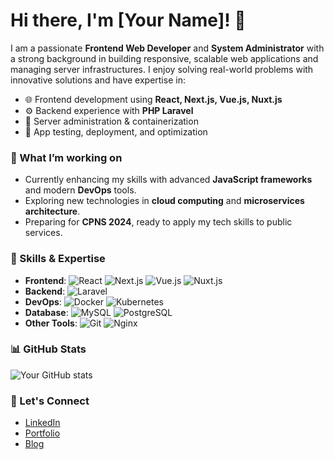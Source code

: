 # Hi there, I'm [Your Name]! 👋

I am a passionate **Frontend Web Developer** and **System Administrator** with a strong background in building responsive, scalable web applications and managing server infrastructures. I enjoy solving real-world problems with innovative solutions and have expertise in:

- 🌐 Frontend development using **React, Next.js, Vue.js, Nuxt.js**
- ⚙️ Backend experience with **PHP Laravel**
- 🔧 Server administration & containerization
- 🧪 App testing, deployment, and optimization

### 🚀 What I’m working on
- Currently enhancing my skills with advanced **JavaScript frameworks** and modern **DevOps** tools.
- Exploring new technologies in **cloud computing** and **microservices architecture**.
- Preparing for **CPNS 2024**, ready to apply my tech skills to public services.

### 💼 Skills & Expertise
- **Frontend**: ![React](https://img.shields.io/badge/-React-61DAFB?style=flat-square&logo=react&logoColor=white) ![Next.js](https://img.shields.io/badge/-Next.js-000000?style=flat-square&logo=nextdotjs&logoColor=white) ![Vue.js](https://img.shields.io/badge/-Vue.js-4FC08D?style=flat-square&logo=vue.js&logoColor=white) ![Nuxt.js](https://img.shields.io/badge/-Nuxt.js-00C58E?style=flat-square&logo=nuxtdotjs&logoColor=white)
- **Backend**: ![Laravel](https://img.shields.io/badge/-Laravel-F05340?style=flat-square&logo=laravel&logoColor=white)
- **DevOps**: ![Docker](https://img.shields.io/badge/-Docker-2496ED?style=flat-square&logo=docker&logoColor=white) ![Kubernetes](https://img.shields.io/badge/-Kubernetes-326CE5?style=flat-square&logo=kubernetes&logoColor=white)
- **Database**: ![MySQL](https://img.shields.io/badge/-MySQL-4479A1?style=flat-square&logo=mysql&logoColor=white) ![PostgreSQL](https://img.shields.io/badge/-PostgreSQL-336791?style=flat-square&logo=postgresql&logoColor=white)
- **Other Tools**: ![Git](https://img.shields.io/badge/-Git-F05032?style=flat-square&logo=git&logoColor=white) ![Nginx](https://img.shields.io/badge/-Nginx-009639?style=flat-square&logo=nginx&logoColor=white)

### 📊 GitHub Stats
![Your GitHub stats](https://github-readme-stats.vercel.app/api?username=rizkykr&show_icons=true&theme=radical)

### 🔗 Let's Connect
- [LinkedIn](https://www.linkedin.com/in/rizkykr/)
- [Portfolio](https://rizkykr.com/)
- [Blog](https://blog.rizkykr.com/)

